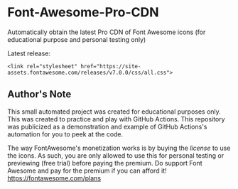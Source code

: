 # Font-Awesome-Pro-CDN

Automatically obtain the latest Pro CDN of Font Awesome icons (for educational purpose and personal testing only)

Latest release:
```
<link rel="stylesheet" href="https://site-assets.fontawesome.com/releases/v7.0.0/css/all.css">
```

## Author's Note

This small automated project was created for educational purposes only. This was created to practice and play with GitHub Actions. This repository was publicized as a demonstration and example of GitHub Actions's automation for you to peek at the code.

The way FontAwesome's monetization works is by buying the *license* to use the icons. As such, you are only allowed to use this for personal testing or previewing (free trial) before paying the premium. Do support Font Awesome and pay for the premium if you can afford it!  
<https://fontawesome.com/plans>
